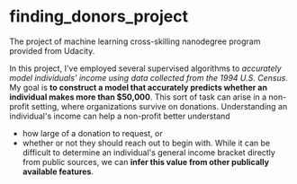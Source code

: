 # finding_donors_project
The project of machine learning cross-skilling nanodegree program provided from Udacity.

In this project, I've employed several supervised algorithms to _accurately model individuals' income using data collected from the 1994 U.S. Census_. My goal is **to construct a model that accurately predicts whether an individual makes more than $50,000**. This sort of task can arise in a non-profit setting, where organizations survive on donations. Understanding an individual's income can help a non-profit better understand 
* how large of a donation to request, or 
* whether or not they should reach out to begin with. 
While it can be difficult to determine an individual's general income bracket directly from public sources, we can **infer this value from other publically available features**.
